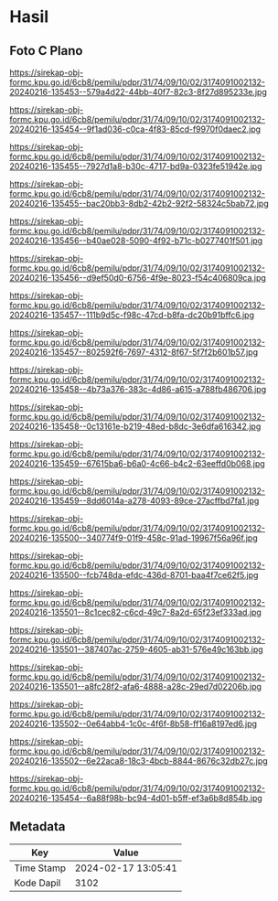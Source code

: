 # Hasil

## Foto C Plano

https://sirekap-obj-formc.kpu.go.id/6cb8/pemilu/pdpr/31/74/09/10/02/3174091002132-20240216-135453--579a4d22-44bb-40f7-82c3-8f27d895233e.jpg

https://sirekap-obj-formc.kpu.go.id/6cb8/pemilu/pdpr/31/74/09/10/02/3174091002132-20240216-135454--9f1ad036-c0ca-4f83-85cd-f9970f0daec2.jpg

https://sirekap-obj-formc.kpu.go.id/6cb8/pemilu/pdpr/31/74/09/10/02/3174091002132-20240216-135455--7927d1a8-b30c-4717-bd9a-0323fe51942e.jpg

https://sirekap-obj-formc.kpu.go.id/6cb8/pemilu/pdpr/31/74/09/10/02/3174091002132-20240216-135455--bac20bb3-8db2-42b2-92f2-58324c5bab72.jpg

https://sirekap-obj-formc.kpu.go.id/6cb8/pemilu/pdpr/31/74/09/10/02/3174091002132-20240216-135456--b40ae028-5090-4f92-b71c-b0277401f501.jpg

https://sirekap-obj-formc.kpu.go.id/6cb8/pemilu/pdpr/31/74/09/10/02/3174091002132-20240216-135456--d9ef50d0-6756-4f9e-8023-f54c406809ca.jpg

https://sirekap-obj-formc.kpu.go.id/6cb8/pemilu/pdpr/31/74/09/10/02/3174091002132-20240216-135457--111b9d5c-f98c-47cd-b8fa-dc20b91bffc6.jpg

https://sirekap-obj-formc.kpu.go.id/6cb8/pemilu/pdpr/31/74/09/10/02/3174091002132-20240216-135457--802592f6-7697-4312-8f67-5f7f2b601b57.jpg

https://sirekap-obj-formc.kpu.go.id/6cb8/pemilu/pdpr/31/74/09/10/02/3174091002132-20240216-135458--4b73a376-383c-4d86-a615-a788fb486706.jpg

https://sirekap-obj-formc.kpu.go.id/6cb8/pemilu/pdpr/31/74/09/10/02/3174091002132-20240216-135458--0c13161e-b219-48ed-b8dc-3e6dfa616342.jpg

https://sirekap-obj-formc.kpu.go.id/6cb8/pemilu/pdpr/31/74/09/10/02/3174091002132-20240216-135459--67615ba6-b6a0-4c66-b4c2-63eeffd0b068.jpg

https://sirekap-obj-formc.kpu.go.id/6cb8/pemilu/pdpr/31/74/09/10/02/3174091002132-20240216-135459--8dd6014a-a278-4093-89ce-27acffbd7fa1.jpg

https://sirekap-obj-formc.kpu.go.id/6cb8/pemilu/pdpr/31/74/09/10/02/3174091002132-20240216-135500--340774f9-01f9-458c-91ad-19967f56a96f.jpg

https://sirekap-obj-formc.kpu.go.id/6cb8/pemilu/pdpr/31/74/09/10/02/3174091002132-20240216-135500--fcb748da-efdc-436d-8701-baa4f7ce62f5.jpg

https://sirekap-obj-formc.kpu.go.id/6cb8/pemilu/pdpr/31/74/09/10/02/3174091002132-20240216-135501--8c1cec82-c6cd-49c7-8a2d-65f23ef333ad.jpg

https://sirekap-obj-formc.kpu.go.id/6cb8/pemilu/pdpr/31/74/09/10/02/3174091002132-20240216-135501--387407ac-2759-4605-ab31-576e49c163bb.jpg

https://sirekap-obj-formc.kpu.go.id/6cb8/pemilu/pdpr/31/74/09/10/02/3174091002132-20240216-135501--a8fc28f2-afa6-4888-a28c-29ed7d02206b.jpg

https://sirekap-obj-formc.kpu.go.id/6cb8/pemilu/pdpr/31/74/09/10/02/3174091002132-20240216-135502--0e64abb4-1c0c-4f6f-8b58-ff16a8197ed6.jpg

https://sirekap-obj-formc.kpu.go.id/6cb8/pemilu/pdpr/31/74/09/10/02/3174091002132-20240216-135502--6e22aca8-18c3-4bcb-8844-8676c32db27c.jpg

https://sirekap-obj-formc.kpu.go.id/6cb8/pemilu/pdpr/31/74/09/10/02/3174091002132-20240216-135454--6a88f98b-bc94-4d01-b5ff-ef3a6b8d854b.jpg


## Metadata

| Key        | Value               |
| ---------- | ------------------- |
| Time Stamp | 2024-02-17 13:05:41 |
| Kode Dapil | 3102                |



